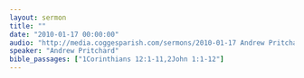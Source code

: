 ```yaml
---
layout: sermon
title: ""
date: "2010-01-17 00:00:00"
audio: "http://media.coggesparish.com/sermons/2010-01-17 Andrew Pritchard.mp3"
speaker: "Andrew Pritchard"
bible_passages: ["1Corinthians 12:1-11,2John 1:1-12"]
---
```

